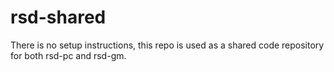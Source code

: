 # rsd-shared
There is no setup instructions, this repo is used as a shared code repository for both rsd-pc and rsd-gm.